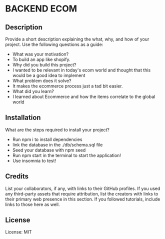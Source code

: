 # BACKEND ECOM
## Description
Provide a short description explaining the what, why, and how of your project. Use the following questions as a guide:
- What was your motivation?
 - To build an app like shopify.
- Why did you build this project?
 - I wanted to be relevant in today's ecom world and thought that this would be a good idea to implement
- What problem does it solve?
 - It makes the ecommerce process just a tad bit easier.
- What did you learn?
 - I learned about Ecommerce and how the items correlate to the global world
## Installation
What are the steps required to install your project? 
- Run npm i to install dependencies
- link the database in the ./db/schema.sql file
- Seed your database with npm seed
- Run npm start in the terminal to start the application!
- Use insomnia to test!
## Credits
List your collaborators, if any, with links to their GitHub profiles.
If you used any third-party assets that require attribution, list the creators with links to their primary web presence in this section.
If you followed tutorials, include links to those here as well.
## License
License: MIT